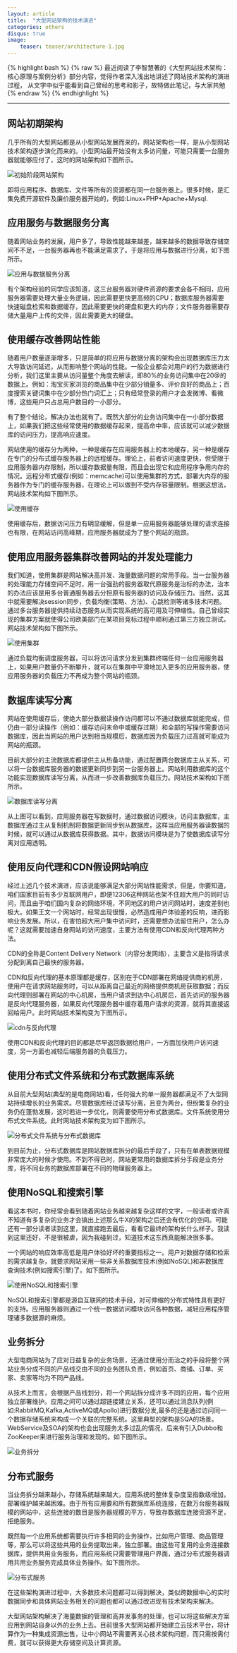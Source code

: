 ```yaml
---
layout: article
title:  "大型网站架构的技术演进"
categories: others
disqus: true
image:
    teaser: teaser/architecture-1.jpg
---
```


{% highlight bash %}
{% raw %}
最近阅读了李智慧著的《大型网站技术架构：核心原理与案例分析》部分内容，觉得作者深入浅出地讲述了网站技术架构的演进过程，
从文字中似乎能看到自己曾经的思考和影子，故特做此笔记，与大家共勉
{% endraw %}
{% endhighlight %} 

---

## 网站初期架构

几乎所有的大型网站都是从小型网站发展而来的，网站架构也一样，是从小型网站技术架构逐步演化而来的。小型网站最开始没有太多访问量，可能只需要一台服务器就能够应付了，这时的网站架构如下图所示。

![初始阶段网站架构](../../images/teaser/website-1.jpg "初始阶段网站架构")

即将应用程序、数据库、文件等所有的资源都在同一台服务器上。很多时候，是汇集免费开源软件及廉价服务器开始的，例如:Linux+PHP+Apache+Mysql.


## 应用服务与数据服务分离

随着网站业务的发展，用户多了，导致性能越来越差，越来越多的数据导致存储空间不不足，一台服务器再也不能满足需求了。于是将应用与数据进行分离，如下图所示。

![应用与数据服务分离](../../images/teaser/website-2.jpg "应用与数据分离")

有个架构经验的同学应该知道，这三台服务器对硬件资源的要求会各不相同，应用服务器需要处理大量业务逻辑，因此需要更快更高频的CPU；数据库服务器需要快速磁盘检索和数据缓存，因此需要更快的硬盘和更大的内存；文件服务器需要存储大量用户上传的文件，因此需要更大的硬盘。

## 使用缓存改善网站性能

随着用户数量逐渐增多，只是简单的将应用与数据分离的架构会出现数据库压力太大导致访问延迟，从而影响整个网站的性能。一般企业都会对用户的行为数据进行分析，我们这里主要从访问量整个角度去解读，即80%的业务访问集中在20@的数据上。例如：淘宝买家浏览的商品集中在少部分销量多、评价良好的商品上；百度搜索关键词集中在少部分热门词汇上；只有经常登录的用户才会发微博、看微博，这些用户只占总用户数目的一小部分。

有了整个结论，解决办法也就有了。既然大部分的业务访问集中在一小部分数据上，如果我们把这些经常使用的数据缓存起来，提高命中率，应该就可以减少数据库的访问压力，提高响应速度。

网站使用的缓存分为两种，一种是缓存在应用服务器上的本地缓存，另一种是缓存在专门的分布式缓存服务器上的远程缓存。理论上，前者访问速度更快，但受限于应用服务器内存限制，所以缓存数据量有限，而且会出现它和应用程序争用内存的情况。远程分布式缓存(例如：memcache)可以使用集群的方式，部署大内存的服务器作为专门的缓存服务器，在理论上可以做到不受内存容量限制。根据这想法，网站技术架构如下图所示。

![使用缓存](../../images/teaser/website-3.jpg "使用缓存")

使用缓存后，数据访问压力有明显缓解，但是单一应用服务器能够处理的请求连接也有限，在网站访问高峰期，应用服务器就成为了整个网站的瓶颈。

## 使用应用服务器集群改善网站的并发处理能力

我们知道，使用集群是网站解决高并发、海量数据问题的常用手段。当一台服务器的处理能力存储空间不足时，用一台强劲的服务器取代原服务是治标的办法，治本的办法应该是用多台普通服务器去分担原有服务器的访问及存储压力。当然，这其中就需要解决session同步，负载均衡(策略、方法)、心跳检测等诸多技术问题。通过多台服务器提供持续动态服务从而实现系统的高可用及可伸缩性。自己曾经实现的集群方案就使得公司欧美部门在某项目竞标过程中顺利通过第三方独立测试。网站技术架构如下图所示。


![使用集群](../../images/teaser/website-4.jpg "使用集群")

通过负载均衡调度服务器，可以将访问请求分发到集群终端任何一台应用服务器上，如果用户数量仍不断攀升，就可以在集群中平滑地加入更多的应用服务器，使应用服务器的负载压力不再成为整个网站的瓶颈。

## 数据库读写分离

网站在使用缓存后，使绝大部分数据读操作访问都可以不通过数据库就能完成，但仍由一部分读操作（例如：缓存访问未命中或缓存过期）和全部的写操作需要访问数据库，因此当网站的用户达到相当规模后，数据库因为负载压力过高就可能成为网站的瓶颈。

目前大部分的主流数据库都提供主从热备功能，通过配置两台数据库主从关系，可以将一台数据库服务器的数据更新同步到另一台服务器上。网站利用数据库的这个功能实现数据库读写分离，从而进一步改善数据库负载压力。网站技术架构如下图所示。

![数据库读写分离](../../images/teaser/website-5.jpg "数据库读写分离")

从上图可以看到，应用服务器在写数据时，通过数据访问模块，访问主数据库，主数据库通过主从复制机制将数据更新同步到从数据库，这样当应用服务器读数据的时候，就可以通过从数据库获得数据。其中，数据访问模块是为了使数据库读写分离对应用透明。

## 使用反向代理和CDN假设网站响应

经过上述几个技术演进，应该说能够满足大部分网站性能需求，但是，你要知道，咱们国家目前有多少互联网用户，即便12306这种网站也架不住超大用户的同时访问，而且由于咱们国内复杂的网络环境，不同地区的用户访问网站时，速度差别也极大。如果王文一个网站时，经常出现很慢，必然造成用户体验差的反响，进而影响业务发展。所以，在害怕超大用户集中访问时，还需要想办法留住用户，怎么办呢？这就需要加速自身网站的访问速度，主要方法有使用CDN和反向代理两种方法。

CDN的全称是Content Delivery Network（内容分发网络），主要含义是指将请求分配到离自己最快的服务器。

CDN和反向代理的基本原理都是缓存，区别在于CDN部署在网络提供商的机房，使用户在请求网站服务时，可以从距离自己最近的网络提供商机房获取数据；而反向代理则部署在网站的中心机房，当用户请求到达中心机房后，首先访问的服务器是反向代理服务器，如果反向代理服务器中缓存着用户请求的资源，就将其直接返回给用户。此时网站技术架构变为下图所示。

![cdn与反向代理](../../images/teaser/website-6.jpg "cdn与反向代理")

使用CDN和反向代理的目的都是尽早返回数据给用户，一方面加快用户访问速度，另一方面也减轻后端服务器的负载压力。

## 使用分布式文件系统和分布式数据库系统

从目前大型网站(典型的是电商网站)看，任何强大的单一服务器都满足不了大型网站持续增长的业务需求。尽管数据库经过读写分离，且变为两台，但纷繁复杂的业务仍在蓬勃发展，这时若进一步优化，则需要使用分布式数据库。文件系统使用分布式文件系统。此时网站技术架构变为如下图所示。

![分布式文件系统与分布式数据库](../../images/teaser/website-7.jpg "分布式文件系统与分布式数据库")

到目前为止，分布式数据库是网站数据库拆分的最后手段了，只有在单表数据规模非常庞大的时候才使用。不到不得已时，网站更常用的数据库拆分手段是业务分库，将不同业务的数据库部署在不同的物理服务器上。

## 使用NoSQL和搜索引擎

看这本书时，你经常会看到随着网站业务越来越复杂这样的文字，一般读者或许真不知道有多复杂的业务才会搞出上述那么牛X的架构之后还会有优化的空间。可能还有一部分读者读到这里，就直接跑去最后，看看它最终的架构长什么样子。我读到这里还好，不是很被虐，因为我碰到过，知道技术这东西真能解决很多事。

一个网站的响应效率高低是用户体验好坏的重要指标之一。用户对数据存储和检索的需求越复杂，就要求网站采用一些非关系数据库技术(例如NoSQL)和非数据库查询技术(例如搜索引擎)了。如下图所示。

![使用NoSQL和搜索引擎](../../images/teaser/website-8.jpg "使用NoSQL和搜索引擎")

NoSQL和搜索引擎都是源自互联网的技术手段，对可伸缩的分布式特性具有更好的支持。应用服务器则通过一个统一数据访问模块访问各种数据，减轻应用程序管理诸多数据源的麻烦。

## 业务拆分

大型电商网站为了应对日益复杂的业务场景，还通过使用分而治之的手段将整个网站业务分成不同的产品线交由不同的业务团队负责，例如首页、商铺、订单、买家、卖家等均为不同产品线。

从技术上而言，会根据产品线划分，将一个网站拆分成许多不同的应用，每个应用独立部署维护。应用之间可以通过超链接建立关系，还可以通过消息队列(例如:RabbitMQ,Kafka,ActiveMQ或Apollo)进行数据分发,最多的还是通过访问同一个数据存储系统来构成一个关联的完整系统。这里典型的架构是SQA的场景。WebService及SOA的架构也会出现服务太多过乱的情况，后来有引入Dubbo和ZooKeeper来进行服务治理和发现的。如下图所示。

![业务拆分](../../images/teaser/website-9.jpg "业务拆分")

## 分布式服务

当业务拆分越来越小，存储系统越来越大，应用系统的整体复杂度呈指数级增加，部署维护越来越困难。由于所有应用要和所有数据库系统连接，在数万台服务器规模的网站中，这些连接的数目是服务器规模的平方，导致存数据库连接资源不足，拒绝服务。

既然每一个应用系统都需要执行许多相同的业务操作，比如用户管理、商品管理等，那么可以将这些共用的业务提取出来，独立部署。由这些可复用的业务连接数据库，提供共用业务服务，而应用系统只需要管理用户界面，通过分布式服务器调用共用业务服务完成具体业务操作。如下图所示。

![分布式服务](../../images/teaser/website-10.jpg "分布式服务")

在这些架构演进过程中，大多数技术问题都可以得到解决，类似跨数据中心的实时数据同步和具体网站业务相关的问题也都可以通过改进现有技术架构来解决。

大型网站架构解决了海量数据的管理和高并发事务的处理，也可以将这些解决方案应用到网站自身以外的业务上去。目前很多大型网站都开始建立云技术平台，将计算作为一种集成资源出售，让中小网站不需要再关心技术架构问题，而只需按需付费，就可以获得更大存储空间及计算资源。
